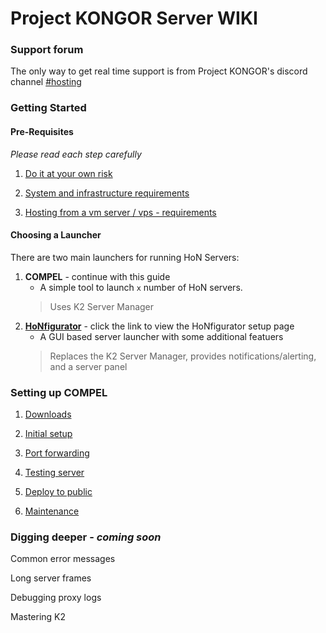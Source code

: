 # Project KONGOR Server WIKI

### Support forum

The only way to get real time support is from Project KONGOR's discord channel [#hosting](https://discord.com/channels/991034716360687637/1018466634408673340)

### Getting Started

#### Pre-Requisites

_Please read each step carefully_

1. [Do it at your own risk](basics/risks.md)

1. [System and infrastructure requirements](basics/system-and-infra.md)

1. [Hosting from a vm server / vps - requirements](basics/vm-vps-server.md)

#### Choosing a Launcher
There are two main launchers for running HoN Servers:
1. **COMPEL** - continue with this guide
	- A simple tool to launch ``x`` number of HoN servers.
	> Uses K2 Server Manager
1. **[HoNfigurator](https://github.com/frankthetank001/honfigurator)** - click the link to view the HoNfigurator setup page
	- A GUI based server launcher with some additional featuers
	> Replaces the K2 Server Manager, provides notifications/alerting, and a server panel

### Setting up COMPEL
1. [Downloads](basics/downloads.md)

1. [Initial setup](basics/initial-setup.md)

1. [Port forwarding](basics/port-forwarding.md)

1. [Testing server](basics/testing.md)

1. [Deploy to public](basics/deploy-to-public.md)

1. [Maintenance](basics/maintenance.md)

### Digging deeper - *coming soon*

Common error messages

Long server frames

Debugging proxy logs

Mastering K2
